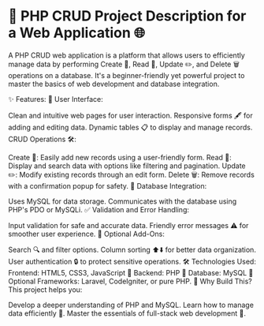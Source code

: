 # 🌟 PHP CRUD Project Description for a Web Application 🌐

A PHP CRUD web application is a platform that allows users to efficiently manage data by performing Create 📝, Read 👀, Update ✏️, and Delete 🗑️ operations on a database. It's a beginner-friendly yet powerful project to master the basics of web development and database integration.

✨ Features:
🌈 User Interface:

Clean and intuitive web pages for user interaction.
Responsive forms 🖋️ for adding and editing data.
Dynamic tables 📋 to display and manage records.
CRUD Operations 🛠️:

Create 📝: Easily add new records using a user-friendly form.
Read 👀: Display and search data with options like filtering and pagination.
Update ✏️: Modify existing records through an edit form.
Delete 🗑️: Remove records with a confirmation popup for safety.
💾 Database Integration:

Uses MySQL for data storage.
Communicates with the database using PHP's PDO or MySQLi.
✅ Validation and Error Handling:

Input validation for safe and accurate data.
Friendly error messages ⚠️ for smoother user experience.
🚀 Optional Add-Ons:

Search 🔍 and filter options.
Column sorting ⬆️⬇️ for better data organization.
User authentication 🔒 to protect sensitive operations.
🛠️ Technologies Used:
Frontend: HTML5, CSS3, JavaScript 🌟
Backend: PHP 🐘
Database: MySQL 💾
Optional Frameworks: Laravel, CodeIgniter, or pure PHP.
🌟 Why Build This?
This project helps you:

Develop a deeper understanding of PHP and MySQL.
Learn how to manage data efficiently 🧠.
Master the essentials of full-stack web development 🚀.
